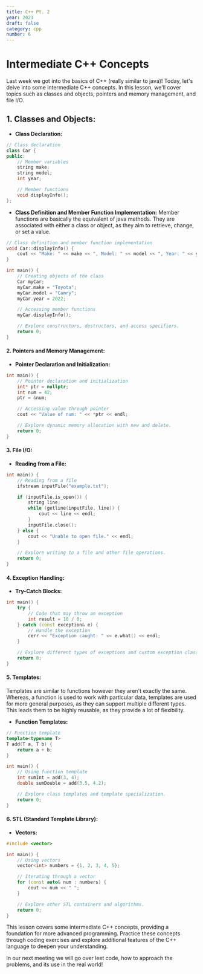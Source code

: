 ```yaml
---
title: C++ Pt. 2
year: 2023
draft: false
category: cpp
number: 6
---
```


# Intermediate C++ Concepts

Last week we got into the basics of C++ (really similar to java)! Today, let's delve into some intermediate C++ concepts. In this lesson, we'll cover topics such as classes and objects, pointers and memory management, and file I/O. 


## 1. **Classes and Objects:**
   - **Class Declaration:**

   ```cpp
   // Class declaration
   class Car {
   public:
       // Member variables
       string make;
       string model;
       int year;

       // Member functions
       void displayInfo();
   };
   ```

   - **Class Definition and Member Function Implementation:**
    Member functions are basically the equivalent of java methods. They are associated with either a class or object, as they aim to retrieve, change, or set a value. 

   ```cpp
   // Class definition and member function implementation
   void Car::displayInfo() {
       cout << "Make: " << make << ", Model: " << model << ", Year: " << year << endl;
   }

   int main() {
       // Creating objects of the class
       Car myCar;
       myCar.make = "Toyota";
       myCar.model = "Camry";
       myCar.year = 2022;

       // Accessing member functions
       myCar.displayInfo();

       // Explore constructors, destructors, and access specifiers.
       return 0;
   }
   ```

#### 2. **Pointers and Memory Management:**
   - **Pointer Declaration and Initialization:**

   ```cpp
   int main() {
       // Pointer declaration and initialization
       int* ptr = nullptr;
       int num = 42;
       ptr = &num;

       // Accessing value through pointer
       cout << "Value of num: " << *ptr << endl;

       // Explore dynamic memory allocation with new and delete.
       return 0;
   }
   ```

#### 3. **File I/O:**
   - **Reading from a File:**

   ```cpp
   int main() {
       // Reading from a file
       ifstream inputFile("example.txt");

       if (inputFile.is_open()) {
           string line;
           while (getline(inputFile, line)) {
               cout << line << endl;
           }
           inputFile.close();
       } else {
           cout << "Unable to open file." << endl;
       }

       // Explore writing to a file and other file operations.
       return 0;
   }
   ```

#### 4. **Exception Handling:**
   - **Try-Catch Blocks:**

   ```cpp
   int main() {
       try {
           // Code that may throw an exception
           int result = 10 / 0;
       } catch (const exception& e) {
           // Handle the exception
           cerr << "Exception caught: " << e.what() << endl;
       }

       // Explore different types of exceptions and custom exception classes.
       return 0;
   }
   ```

#### 5. **Templates:**

Templates are similar to functions however they aren't exactly the same. Whereas, a function is used to work with particular data, templates are used for more general purposes, as they can support multiple different types. This leads them to be highly reusable, as they provide a lot of flexibility.
   - **Function Templates:**

   ```cpp
   // Function template
   template<typename T>
   T add(T a, T b) {
       return a + b;
   }

   int main() {
       // Using function template
       int sumInt = add(3, 4);
       double sumDouble = add(3.5, 4.2);

       // Explore class templates and template specialization.
       return 0;
   }
   ```

#### 6. **STL (Standard Template Library):**
   - **Vectors:**

   ```cpp
   #include <vector>

   int main() {
       // Using vectors
       vector<int> numbers = {1, 2, 3, 4, 5};

       // Iterating through a vector
       for (const auto& num : numbers) {
           cout << num << " ";
       }

       // Explore other STL containers and algorithms.
       return 0;
   }
   ```

This lesson covers some intermediate C++ concepts, providing a foundation for more advanced programming. Practice these concepts through coding exercises and explore additional features of the C++ language to deepen your understanding.

In our next meeting we will go over leet code, how to approach the problems, and its use in the real world!